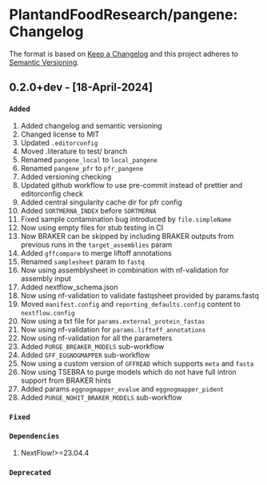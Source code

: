 # PlantandFoodResearch/pangene: Changelog

The format is based on [Keep a Changelog](https://keepachangelog.com/en/1.0.0/)
and this project adheres to [Semantic Versioning](https://semver.org/spec/v2.0.0.html).

## 0.2.0+dev - [18-April-2024]

### `Added`

1. Added changelog and semantic versioning
2. Changed license to MIT
3. Updated `.editorconfig`
4. Moved .literature to test/ branch
5. Renamed `pangene_local` to `local_pangene`
6. Renamed `pangene_pfr` to `pfr_pangene`
7. Added versioning checking
8. Updated github workflow to use pre-commit instead of prettier and editorconfig check
9. Added central singularity cache dir for pfr config
10. Added `SORTMERNA_INDEX` before `SORTMERNA`
11. Fixed sample contamination bug introduced by `file.simpleName`
12. Now using empty files for stub testing in CI
13. Now BRAKER can be skipped by including BRAKER outputs from previous runs in the `target_assemblies` param
14. Added `gffcompare` to merge liftoff annotations
15. Renamed `samplesheet` param to `fastq`
16. Now using assemblysheet in combination with nf-validation for assembly input
17. Added nextflow_schema.json
18. Now using nf-validation to validate fastqsheet provided by params.fastq
19. Moved `manifest.config` and `reporting_defaults.config` content to `nextflow.config`
20. Now using a txt file for `params.external_protein_fastas`
21. Now using nf-validation for `params.liftoff_annotations`
22. Now using nf-validation for all the parameters
23. Added `PURGE_BREAKER_MODELS` sub-workflow
24. Added `GFF_EGGNOGMAPPER` sub-workflow
25. Now using a custom version of `GFFREAD` which supports `meta` and `fasta`
26. Now using TSEBRA to purge models which do not have full intron support from BRAKER hints
27. Added params `eggnogmapper_evalue` and `eggnogmapper_pident`
28. Added `PURGE_NOHIT_BRAKER_MODELS` sub-workflow

### `Fixed`

### `Dependencies`

1. NextFlow!>=23.04.4

### `Deprecated`
